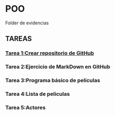 # POO
Folder de evidencias

## TAREAS

### [Tarea 1:Crear repositorio de GitHub](../POO)
### Tarea 2:Ejercicio de MarkDown en GitHub
### Tarea 3:Programa básico de películas
### Tarea 4:Lista de peliculas
### Tarea 5:Actores

